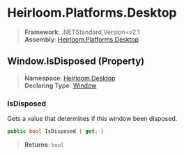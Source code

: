 # Heirloom.Platforms.Desktop

> **Framework**: .NETStandard,Version=v2.1  
> **Assembly**: [Heirloom.Platforms.Desktop][0]

## Window.IsDisposed (Property)

> **Namespace**: [Heirloom.Desktop][0]  
> **Declaring Type**: [Window][1]

### IsDisposed

Gets a value that determines if this window been disposed.

```cs
public bool IsDisposed { get; }
```

> **Returns**: `bool`

[0]: ../../../Heirloom.Platforms.Desktop.md
[1]: ../Window.md
